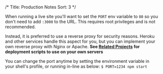/*
Title: Production Notes
Sort: 3
*/

When running a live site you'll want to set the `PORT` env variable to `80` so you don't need to add `:3000` to the URL.
This requires root privileges and is not recommended.

Instead, it is preferred to use a reverse proxy for security reasons.
Heroku and other services handle this aspect for you, but you can implement your own reverse proxy with Nginx or Apache.
**See [Related Projects](%base_url%/related-projects) for deployment scripts to use on your own servers**

You can change the port anytime by setting the environment variable in your shell's profile, or running in-line as below:
`$ PORT=1234 npm start`
